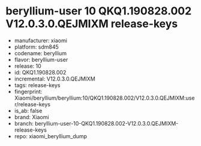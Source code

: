 # beryllium-user 10 QKQ1.190828.002 V12.0.3.0.QEJMIXM release-keys
- manufacturer: xiaomi
- platform: sdm845
- codename: beryllium
- flavor: beryllium-user
- release: 10
- id: QKQ1.190828.002
- incremental: V12.0.3.0.QEJMIXM
- tags: release-keys
- fingerprint: Xiaomi/beryllium/beryllium:10/QKQ1.190828.002/V12.0.3.0.QEJMIXM:user/release-keys
- is_ab: false
- brand: Xiaomi
- branch: beryllium-user-10-QKQ1.190828.002-V12.0.3.0.QEJMIXM-release-keys
- repo: xiaomi_beryllium_dump
